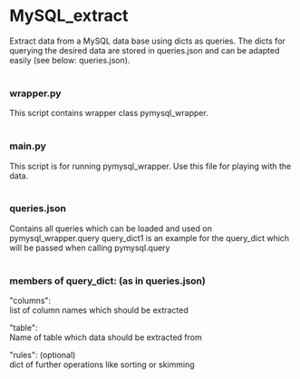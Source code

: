 # MySQL_extract
Extract data from a MySQL data base using dicts as queries.
The dicts for querying the desired data are stored in queries.json and can be adapted easily (see below: queries.json).
<br /><br />

### wrapper.py
This script contains wrapper class pymysql_wrapper.
<br /><br />

### main.py
This script is for running pymysql_wrapper. Use this file for playing with the data.
<br /><br />

### queries.json
Contains all queries which can be loaded and used on pymysql_wrapper.query
query_dict1 is an example for the query_dict which will be passed when calling pymysql.query
<br /><br />

### members of query_dict: (as in queries.json)

"columns":<br />
list of column names which should be extracted

"table":<br />
Name of table which data should be extracted from

"rules": (optional)<br />
dict of further operations like sorting or skimming
